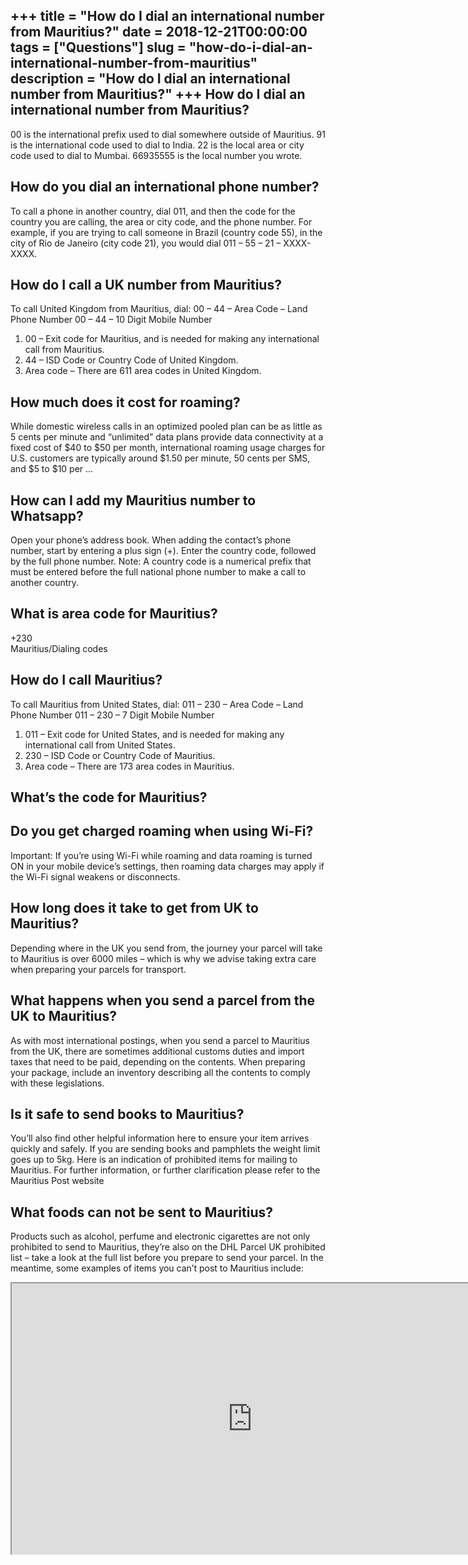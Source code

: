 +++
title = "How do I dial an international number from Mauritius?"
date = 2018-12-21T00:00:00
tags = ["Questions"]
slug = "how-do-i-dial-an-international-number-from-mauritius"
description = "How do I dial an international number from Mauritius?"
+++
How do I dial an international number from Mauritius?
-----------------------------------------------------

00 is the international prefix used to dial somewhere outside of Mauritius. 91 is the international code used to dial to India. 22 is the local area or city code used to dial to Mumbai. 66935555 is the local number you wrote.

How do you dial an international phone number?
----------------------------------------------

To call a phone in another country, dial 011, and then the code for the country you are calling, the area or city code, and the phone number. For example, if you are trying to call someone in Brazil (country code 55), in the city of Rio de Janeiro (city code 21), you would dial 011 – 55 – 21 – XXXX-XXXX.

How do I call a UK number from Mauritius?
-----------------------------------------

To call United Kingdom from Mauritius, dial: 00 – 44 – Area Code – Land Phone Number 00 – 44 – 10 Digit Mobile Number

1. 00 – Exit code for Mauritius, and is needed for making any international call from Mauritius.
2. 44 – ISD Code or Country Code of United Kingdom.
3. Area code – There are 611 area codes in United Kingdom.

How much does it cost for roaming?
----------------------------------

While domestic wireless calls in an optimized pooled plan can be as little as 5 cents per minute and “unlimited” data plans provide data connectivity at a fixed cost of $40 to $50 per month, international roaming usage charges for U.S. customers are typically around $1.50 per minute, 50 cents per SMS, and $5 to $10 per …

How can I add my Mauritius number to Whatsapp?
----------------------------------------------

Open your phone’s address book. When adding the contact’s phone number, start by entering a plus sign (+). Enter the country code, followed by the full phone number. Note: A country code is a numerical prefix that must be entered before the full national phone number to make a call to another country.

What is area code for Mauritius?
--------------------------------

+230  
Mauritius/Dialing codes

How do I call Mauritius?
------------------------

To call Mauritius from United States, dial: 011 – 230 – Area Code – Land Phone Number 011 – 230 – 7 Digit Mobile Number

1. 011 – Exit code for United States, and is needed for making any international call from United States.
2. 230 – ISD Code or Country Code of Mauritius.
3. Area code – There are 173 area codes in Mauritius.

What’s the code for Mauritius?
------------------------------

Do you get charged roaming when using Wi-Fi?
--------------------------------------------

Important: If you’re using Wi-Fi while roaming and data roaming is turned ON in your mobile device’s settings, then roaming data charges may apply if the Wi-Fi signal weakens or disconnects.

How long does it take to get from UK to Mauritius?
--------------------------------------------------

Depending where in the UK you send from, the journey your parcel will take to Mauritius is over 6000 miles – which is why we advise taking extra care when preparing your parcels for transport.

What happens when you send a parcel from the UK to Mauritius?
-------------------------------------------------------------

As with most international postings, when you send a parcel to Mauritius from the UK, there are sometimes additional customs duties and import taxes that need to be paid, depending on the contents. When preparing your package, include an inventory describing all the contents to comply with these legislations.

Is it safe to send books to Mauritius?
--------------------------------------

You’ll also find other helpful information here to ensure your item arrives quickly and safely. If you are sending books and pamphlets the weight limit goes up to 5kg. Here is an indication of prohibited items for mailing to Mauritius. For further information, or further clarification please refer to the Mauritius Post website

What foods can not be sent to Mauritius?
----------------------------------------

Products such as alcohol, perfume and electronic cigarettes are not only prohibited to send to Mauritius, they’re also on the DHL Parcel UK prohibited list – take a look at the full list before you prepare to send your parcel. In the meantime, some examples of items you can’t post to Mauritius include:

<iframe allow="accelerometer; autoplay; clipboard-write; encrypted-media; gyroscope; picture-in-picture" allowfullscreen="" class="__youtube_prefs__  epyt-is-override  no-lazyload" data-no-lazy="1" data-origheight="433" data-origwidth="770" data-skipgform_ajax_framebjll="" height="433" id="_ytid_77011" loading="lazy" src="https://www.youtube.com/embed/MwEyN4NoY1I?enablejsapi=1&autoplay=0&cc_load_policy=0&cc_lang_pref=&iv_load_policy=1&loop=0&modestbranding=0&rel=1&fs=1&playsinline=0&autohide=2&theme=dark&color=red&controls=1&" title="YouTube player" width="770"></iframe>